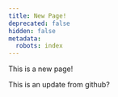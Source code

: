 ```yaml
---
title: New Page!
deprecated: false
hidden: false
metadata:
  robots: index
---
```

This is a new page!

This is an update from github?
